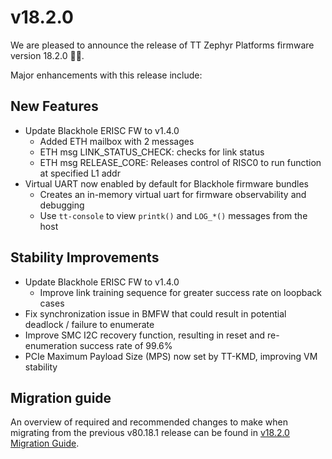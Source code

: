 # v18.2.0

We are pleased to announce the release of TT Zephyr Platforms firmware version 18.2.0 🥳🎉.

Major enhancements with this release include:

## New Features

* Update Blackhole ERISC FW to v1.4.0
  * Added ETH mailbox with 2 messages
  * ETH msg LINK_STATUS_CHECK: checks for link status
  * ETH msg RELEASE_CORE: Releases control of RISC0 to run function at specified L1 addr
* Virtual UART now enabled by default for Blackhole firmware bundles
  * Creates an in-memory virtual uart for firmware observability and debugging
  * Use `tt-console` to view `printk()` and `LOG_*()` messages from the host

## Stability Improvements

* Update Blackhole ERISC FW to v1.4.0
  * Improve link training sequence for greater success rate on loopback cases
* Fix synchronization issue in BMFW that could result in potential deadlock / failure to enumerate
* Improve SMC I2C recovery function, resulting in reset and re-enumeration success rate of 99.6%
* PCIe Maximum Payload Size (MPS) now set by TT-KMD, improving VM stability

## Migration guide

An overview of required and recommended changes to make when migrating from the previous v80.18.1 release can be found in [v18.2.0 Migration Guide](https://github.com/tenstorrent/tt-zephyr-platforms/tree/main/doc/release/migration-guide-v18.2.0.md).
